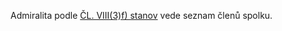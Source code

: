 Admiralita podle [ČL. VIII(3)f) stanov](https://github.com/MladiPirati/rules/blob/master/stanovy/stanovy.md#Čl-viii-generální-štáb-a-jednání-jménem-spolku) vede seznam členů spolku.
